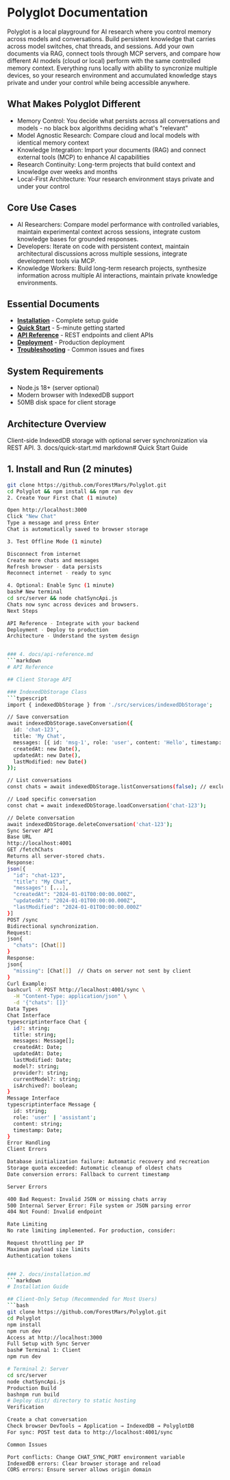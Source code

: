 # Polyglot Documentation

Polyglot is a local playground for AI research where you control memory across models and conversations.
Build persistent knowledge that carries across model switches, chat threads, and sessions. Add your own documents via RAG, connect tools through MCP servers, and compare how different AI models (cloud or local) perform with the same controlled memory context. Everything runs locally with ability to syncronize multiple devices, so your research environment and accumulated knowledge stays private and under your control while being accessible anywhere.

## What Makes Polyglot Different

- Memory Control: You decide what persists across all conversations and models - no black box algorithms deciding what's "relevant"
- Model Agnostic Research: Compare cloud and local models with identical memory context
- Knowledge Integration: Import your documents (RAG) and connect external tools (MCP) to enhance AI capabilities
- Research Continuity: Long-term projects that build context and knowledge over weeks and months
- Local-First Architecture: Your research environment stays private and under your control

## Core Use Cases
- AI Researchers: Compare model performance with controlled variables, maintain experimental context across sessions, integrate custom knowledge bases for grounded responses.
- Developers: Iterate on code with persistent context, maintain architectural discussions across multiple sessions, integrate development tools via MCP.
- Knowledge Workers: Build long-term research projects, synthesize information across multiple AI interactions, maintain private knowledge environments.

## Essential Documents
- **[Installation](installation.md)** - Complete setup guide
- **[Quick Start](quick-start.md)** - 5-minute getting started
- **[API Reference](api-reference.md)** - REST endpoints and client APIs
- **[Deployment](deployment.md)** - Production deployment
- **[Troubleshooting](troubleshooting.md)** - Common issues and fixes

## System Requirements
- Node.js 18+ (server optional)
- Modern browser with IndexedDB support
- 50MB disk space for client storage

## Architecture Overview
Client-side IndexedDB storage with optional server synchronization via REST API.
3. docs/quick-start.md
markdown# Quick Start Guide

## 1. Install and Run (2 minutes)
```bash
git clone https://github.com/ForestMars/Polyglot.git
cd Polyglot && npm install && npm run dev
2. Create Your First Chat (1 minute)

Open http://localhost:3000
Click "New Chat"
Type a message and press Enter
Chat is automatically saved to browser storage

3. Test Offline Mode (1 minute)

Disconnect from internet
Create more chats and messages
Refresh browser - data persists
Reconnect internet - ready to sync

4. Optional: Enable Sync (1 minute)
bash# New terminal
cd src/server && node chatSyncApi.js
Chats now sync across devices and browsers.
Next Steps

API Reference - Integrate with your backend
Deployment - Deploy to production
Architecture - Understand the system design


### 4. docs/api-reference.md
```markdown
# API Reference

## Client Storage API

### IndexedDbStorage Class
```typescript
import { indexedDbStorage } from './src/services/indexedDbStorage';

// Save conversation
await indexedDbStorage.saveConversation({
  id: 'chat-123',
  title: 'My Chat',
  messages: [{ id: 'msg-1', role: 'user', content: 'Hello', timestamp: new Date() }],
  createdAt: new Date(),
  updatedAt: new Date(),
  lastModified: new Date()
});

// List conversations
const chats = await indexedDbStorage.listConversations(false); // excludeArchived

// Load specific conversation
const chat = await indexedDbStorage.loadConversation('chat-123');

// Delete conversation
await indexedDbStorage.deleteConversation('chat-123');
Sync Server API
Base URL
http://localhost:4001
GET /fetchChats
Returns all server-stored chats.
Response:
json[{
  "id": "chat-123",
  "title": "My Chat",
  "messages": [...],
  "createdAt": "2024-01-01T00:00:00.000Z",
  "updatedAt": "2024-01-01T00:00:00.000Z",
  "lastModified": "2024-01-01T00:00:00.000Z"
}]
POST /sync
Bidirectional synchronization.
Request:
json{
  "chats": [Chat[]]
}
Response:
json{
  "missing": [Chat[]]  // Chats on server not sent by client
}
Curl Example:
bashcurl -X POST http://localhost:4001/sync \
  -H "Content-Type: application/json" \
  -d '{"chats": []}'
Data Types
Chat Interface
typescriptinterface Chat {
  id?: string;
  title: string;
  messages: Message[];
  createdAt: Date;
  updatedAt: Date;
  lastModified: Date;
  model?: string;
  provider?: string;
  currentModel?: string;
  isArchived?: boolean;
}
Message Interface
typescriptinterface Message {
  id: string;
  role: 'user' | 'assistant';
  content: string;
  timestamp: Date;
}
Error Handling
Client Errors

Database initialization failure: Automatic recovery and recreation
Storage quota exceeded: Automatic cleanup of oldest chats
Date conversion errors: Fallback to current timestamp

Server Errors

400 Bad Request: Invalid JSON or missing chats array
500 Internal Server Error: File system or JSON parsing error
404 Not Found: Invalid endpoint

Rate Limiting
No rate limiting implemented. For production, consider:

Request throttling per IP
Maximum payload size limits
Authentication tokens


### 2. docs/installation.md
```markdown
# Installation Guide

## Client-Only Setup (Recommended for Most Users)
```bash
git clone https://github.com/ForestMars/Polyglot.git
cd Polyglot
npm install
npm run dev
Access at http://localhost:3000
Full Setup with Sync Server
bash# Terminal 1: Client
npm run dev

# Terminal 2: Server
cd src/server
node chatSyncApi.js
Production Build
bashnpm run build
# Deploy dist/ directory to static hosting
Verification

Create a chat conversation
Check browser DevTools → Application → IndexedDB → PolyglotDB
For sync: POST test data to http://localhost:4001/sync

Common Issues

Port conflicts: Change CHAT_SYNC_PORT environment variable
IndexedDB errors: Clear browser storage and reload
CORS errors: Ensure server allows origin domain
